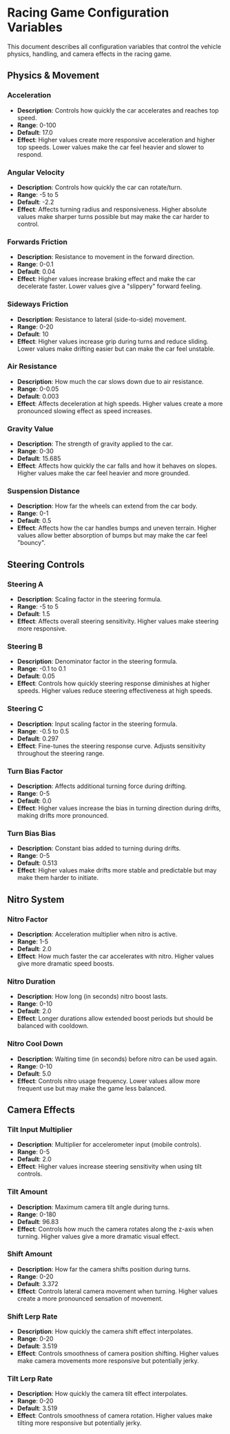 # Racing Game Configuration Variables

This document describes all configuration variables that control the vehicle physics, handling, and camera effects in the racing game.

## Physics & Movement

### Acceleration
- **Description**: Controls how quickly the car accelerates and reaches top speed.
- **Range**: 0-100
- **Default**: 17.0
- **Effect**: Higher values create more responsive acceleration and higher top speeds. Lower values make the car feel heavier and slower to respond.

### Angular Velocity
- **Description**: Controls how quickly the car can rotate/turn.
- **Range**: -5 to 5
- **Default**: -2.2
- **Effect**: Affects turning radius and responsiveness. Higher absolute values make sharper turns possible but may make the car harder to control.

### Forwards Friction
- **Description**: Resistance to movement in the forward direction.
- **Range**: 0-0.1
- **Default**: 0.04
- **Effect**: Higher values increase braking effect and make the car decelerate faster. Lower values give a "slippery" forward feeling.

### Sideways Friction
- **Description**: Resistance to lateral (side-to-side) movement.
- **Range**: 0-20
- **Default**: 10
- **Effect**: Higher values increase grip during turns and reduce sliding. Lower values make drifting easier but can make the car feel unstable.

### Air Resistance
- **Description**: How much the car slows down due to air resistance.
- **Range**: 0-0.05
- **Default**: 0.003
- **Effect**: Affects deceleration at high speeds. Higher values create a more pronounced slowing effect as speed increases.

### Gravity Value
- **Description**: The strength of gravity applied to the car.
- **Range**: 0-30
- **Default**: 15.685
- **Effect**: Affects how quickly the car falls and how it behaves on slopes. Higher values make the car feel heavier and more grounded.

### Suspension Distance
- **Description**: How far the wheels can extend from the car body.
- **Range**: 0-1
- **Default**: 0.5
- **Effect**: Affects how the car handles bumps and uneven terrain. Higher values allow better absorption of bumps but may make the car feel "bouncy".

## Steering Controls

### Steering A
- **Description**: Scaling factor in the steering formula.
- **Range**: -5 to 5
- **Default**: 1.5
- **Effect**: Affects overall steering sensitivity. Higher values make steering more responsive.

### Steering B
- **Description**: Denominator factor in the steering formula.
- **Range**: -0.1 to 0.1
- **Default**: 0.05
- **Effect**: Controls how quickly steering response diminishes at higher speeds. Higher values reduce steering effectiveness at high speeds.

### Steering C
- **Description**: Input scaling factor in the steering formula.
- **Range**: -0.5 to 0.5
- **Default**: 0.297
- **Effect**: Fine-tunes the steering response curve. Adjusts sensitivity throughout the steering range.

### Turn Bias Factor
- **Description**: Affects additional turning force during drifting.
- **Range**: 0-5
- **Default**: 0.0
- **Effect**: Higher values increase the bias in turning direction during drifts, making drifts more pronounced.

### Turn Bias Bias
- **Description**: Constant bias added to turning during drifts.
- **Range**: 0-5
- **Default**: 0.513
- **Effect**: Higher values make drifts more stable and predictable but may make them harder to initiate.

## Nitro System

### Nitro Factor
- **Description**: Acceleration multiplier when nitro is active.
- **Range**: 1-5
- **Default**: 2.0
- **Effect**: How much faster the car accelerates with nitro. Higher values give more dramatic speed boosts.

### Nitro Duration
- **Description**: How long (in seconds) nitro boost lasts.
- **Range**: 0-10
- **Default**: 2.0
- **Effect**: Longer durations allow extended boost periods but should be balanced with cooldown.

### Nitro Cool Down
- **Description**: Waiting time (in seconds) before nitro can be used again.
- **Range**: 0-10
- **Default**: 5.0
- **Effect**: Controls nitro usage frequency. Lower values allow more frequent use but may make the game less balanced.

## Camera Effects

### Tilt Input Multiplier
- **Description**: Multiplier for accelerometer input (mobile controls).
- **Range**: 0-5
- **Default**: 2.0
- **Effect**: Higher values increase steering sensitivity when using tilt controls.

### Tilt Amount
- **Description**: Maximum camera tilt angle during turns.
- **Range**: 0-180
- **Default**: 96.83
- **Effect**: Controls how much the camera rotates along the z-axis when turning. Higher values give a more dramatic visual effect.

### Shift Amount
- **Description**: How far the camera shifts position during turns.
- **Range**: 0-20
- **Default**: 3.372
- **Effect**: Controls lateral camera movement when turning. Higher values create a more pronounced sensation of movement.

### Shift Lerp Rate
- **Description**: How quickly the camera shift effect interpolates.
- **Range**: 0-20
- **Default**: 3.519
- **Effect**: Controls smoothness of camera position shifting. Higher values make camera movements more responsive but potentially jerky.

### Tilt Lerp Rate
- **Description**: How quickly the camera tilt effect interpolates.
- **Range**: 0-20
- **Default**: 3.519
- **Effect**: Controls smoothness of camera rotation. Higher values make tilting more responsive but potentially jerky.